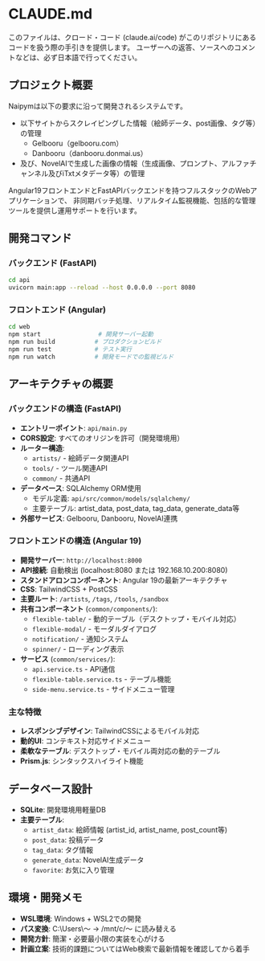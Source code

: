 # CLAUDE.md

このファイルは、クロード・コード (claude.ai/code) がこのリポジトリにあるコードを扱う際の手引きを提供します。
ユーザーへの返答、ソースへのコメントなどは、必ず日本語で行ってください。

## プロジェクト概要
Naipymは以下の要求に沿って開発されるシステムです。

- 以下サイトからスクレイピングした情報（絵師データ、post画像、タグ等）の管理
  - Gelbooru（gelbooru.com）
  - Danbooru（danbooru.donmai.us）
- 及び、NovelAIで生成した画像の情報（生成画像、プロンプト、アルファチャンネル及びiTxtメタデータ等）の管理

Angular19フロントエンドとFastAPIバックエンドを持つフルスタックのWebアプリケーションで、
非同期バッチ処理、リアルタイム監視機能、包括的な管理ツールを提供し運用サポートを行います。

## 開発コマンド

### バックエンド (FastAPI)
```bash
cd api
uvicorn main:app --reload --host 0.0.0.0 --port 8080
```

### フロントエンド (Angular)
```bash
cd web
npm start                # 開発サーバー起動
npm run build           # プロダクションビルド
npm run test            # テスト実行
npm run watch           # 開発モードでの監視ビルド
```
## アーキテクチャの概要

### バックエンドの構造 (FastAPI)
- **エントリーポイント**: `api/main.py`
- **CORS設定**: すべてのオリジンを許可（開発環境用）
- **ルーター構造**: 
  - `artists/` - 絵師データ関連API
  - `tools/` - ツール関連API
  - `common/` - 共通API
- **データベース**: SQLAlchemy ORM使用
  - モデル定義: `api/src/common/models/sqlalchemy/`
  - 主要テーブル: artist_data, post_data, tag_data, generate_data等
- **外部サービス**: Gelbooru, Danbooru, NovelAI連携

### フロントエンドの構造 (Angular 19)
- **開発サーバー**: `http://localhost:8000`
- **API接続**: 自動検出 (localhost:8080 または 192.168.10.200:8080)
- **スタンドアロンコンポーネント**: Angular 19の最新アーキテクチャ
- **CSS**: TailwindCSS + PostCSS
- **主要ルート**: `/artists`, `/tags`, `/tools`, `/sandbox`
- **共有コンポーネント** (`common/components/`):
  - `flexible-table/` - 動的テーブル（デスクトップ・モバイル対応）
  - `flexible-modal/` - モーダルダイアログ
  - `notification/` - 通知システム
  - `spinner/` - ローディング表示
- **サービス** (`common/services/`):
  - `api.service.ts` - API通信
  - `flexible-table.service.ts` - テーブル機能
  - `side-menu.service.ts` - サイドメニュー管理

### 主な特徴
- **レスポンシブデザイン**: TailwindCSSによるモバイル対応
- **動的UI**: コンテキスト対応サイドメニュー
- **柔軟なテーブル**: デスクトップ・モバイル両対応の動的テーブル
- **Prism.js**: シンタックスハイライト機能

## データベース設計
- **SQLite**: 開発環境用軽量DB
- **主要テーブル**:
  - `artist_data`: 絵師情報 (artist_id, artist_name, post_count等)
  - `post_data`: 投稿データ
  - `tag_data`: タグ情報
  - `generate_data`: NovelAI生成データ
  - `favorite`: お気に入り管理

## 環境・開発メモ
- **WSL環境**: Windows + WSL2での開発
- **パス変換**: C:\Users\～ → /mnt/c/～ に読み替える
- **開発方針**: 簡潔・必要最小限の実装を心がける
- **計画立案**: 技術的課題についてはWeb検索で最新情報を確認してから着手
